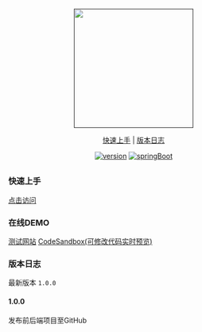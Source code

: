<p align="center">
  <a href="">
    <img src="http://cdn.yuzzl.top/logo-text.svg" width="240px">
  </a>
</p>


<p align="center">
  <a href="#快速上手">快速上手</a> |&nbsp;<a href="#版本日志">版本日志</a>
</p>

<p align="center">
  <a href="https://img.shields.io/badge/version-1.0-blue"><img src="https://img.shields.io/badge/version-1.0-blue" alt="version"></a>
  <a href="https://img.shields.io/badge/springboot-2.3.1.RELEASE-blue?logo=springboot"><img src="https://img.shields.io/badge/springboot-2.3.1.RELEASE-blue" alt="springBoot"></a>
</p>

<h2 align="center"></h2>

### 快速上手

[点击访问](http://docs.yuzzl.top/)

### 在线DEMO

[测试网站](http://oj.yuzzl.top/)
[CodeSandbox(可修改代码实时预览)](https://codesandbox.io/s/adoring-blackburn-ru7kr)



### 版本日志

最新版本 `1.0.0`

#### 1.0.0

发布前后端项目至GitHub

